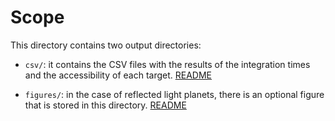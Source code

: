 # Scope

This directory contains two output directories:

- `csv/`: it contains the CSV files with the results of the integration times
and the accessibility of each target.
  [README](csv/README.md)

- `figures/`: in the case of reflected light planets, there is an optional
figure that is stored in this directory. [README](figures/README.md)
